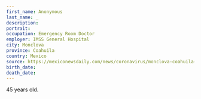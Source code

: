 ```yaml
---
first_name: Anonymous
last_name: _
description: 
portrait: 
occupation: Emergency Room Doctor
employer: IMSS General Hospital
city: Monclova
province: Coahuila
country: Mexico
source: https://mexiconewsdaily.com/news/coronavirus/monclova-coahuila-mexicos-wuhan/
birth_date: 
death_date: 
---
```


45 years old.